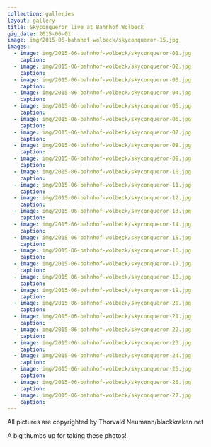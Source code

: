 ```yaml
---
collection: galleries
layout: gallery
title: Skyconqueror live at Bahnhof Wolbeck
gig_date: 2015-06-01
image: img/2015-06-bahnhof-wolbeck/skyconqueror-15.jpg
images:
  - image: img/2015-06-bahnhof-wolbeck/skyconqueror-01.jpg
    caption:
  - image: img/2015-06-bahnhof-wolbeck/skyconqueror-02.jpg
    caption:
  - image: img/2015-06-bahnhof-wolbeck/skyconqueror-03.jpg
    caption:
  - image: img/2015-06-bahnhof-wolbeck/skyconqueror-04.jpg
    caption:
  - image: img/2015-06-bahnhof-wolbeck/skyconqueror-05.jpg
    caption:
  - image: img/2015-06-bahnhof-wolbeck/skyconqueror-06.jpg
    caption:
  - image: img/2015-06-bahnhof-wolbeck/skyconqueror-07.jpg
    caption:
  - image: img/2015-06-bahnhof-wolbeck/skyconqueror-08.jpg
    caption:
  - image: img/2015-06-bahnhof-wolbeck/skyconqueror-09.jpg
    caption:
  - image: img/2015-06-bahnhof-wolbeck/skyconqueror-10.jpg
    caption:
  - image: img/2015-06-bahnhof-wolbeck/skyconqueror-11.jpg
    caption:
  - image: img/2015-06-bahnhof-wolbeck/skyconqueror-12.jpg
    caption:
  - image: img/2015-06-bahnhof-wolbeck/skyconqueror-13.jpg
    caption:
  - image: img/2015-06-bahnhof-wolbeck/skyconqueror-14.jpg
    caption:
  - image: img/2015-06-bahnhof-wolbeck/skyconqueror-15.jpg
    caption:
  - image: img/2015-06-bahnhof-wolbeck/skyconqueror-16.jpg
    caption:
  - image: img/2015-06-bahnhof-wolbeck/skyconqueror-17.jpg
    caption:
  - image: img/2015-06-bahnhof-wolbeck/skyconqueror-18.jpg
    caption:
  - image: img/2015-06-bahnhof-wolbeck/skyconqueror-19.jpg
    caption:
  - image: img/2015-06-bahnhof-wolbeck/skyconqueror-20.jpg
    caption:
  - image: img/2015-06-bahnhof-wolbeck/skyconqueror-21.jpg
    caption:
  - image: img/2015-06-bahnhof-wolbeck/skyconqueror-22.jpg
    caption:
  - image: img/2015-06-bahnhof-wolbeck/skyconqueror-23.jpg
    caption:
  - image: img/2015-06-bahnhof-wolbeck/skyconqueror-24.jpg
    caption:
  - image: img/2015-06-bahnhof-wolbeck/skyconqueror-25.jpg
    caption:
  - image: img/2015-06-bahnhof-wolbeck/skyconqueror-26.jpg
    caption:
  - image: img/2015-06-bahnhof-wolbeck/skyconqueror-27.jpg
    caption:
---
```


All pictures are copyrighted by Thorvald Neumann/blackkraken.net

A big thumbs up for taking these photos!